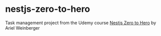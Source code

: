 # nestjs-zero-to-hero

Task management project from the Udemy course [Nestjs Zero to Hero](https://www.udemy.com/course/nestjs-zero-to-hero/) by Ariel Weinberger

